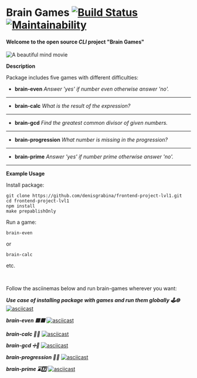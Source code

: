# Brain Games [![Build Status](https://travis-ci.org/denisgrabina/frontend-project-lvl1.svg?branch=master)](https://travis-ci.org/denisgrabina/frontend-project-lvl1) [![Maintainability](https://api.codeclimate.com/v1/badges/d8b68a3c279068cd729c/maintainability)](https://codeclimate.com/github/denisgrabina/frontend-project-lvl1/maintainability)

#### Welcome to the open source <i>CLI</i> project "Brain Games"

![A beautiful mind movie](https://media.giphy.com/media/AXorq76Tg3Vte/giphy.gif)

**Description**

Package includes five games with different difficulties:

- **brain-even**
  _Answer 'yes' if number even otherwise answer 'no'._

---

- **brain-calc**
  _What is the result of the expression?_

---

- **brain-gcd**
  _Find the greatest common divisor of given numbers._

---

- **brain-progression**
  _What number is missing in the progression?_

---

- **brain-prime**
  _Answer 'yes' if number prime otherwise answer 'no'._

---

**Example Usage**

Install package:

```
git clone https://github.com/denisgrabina/frontend-project-lvl1.git
cd frontend-project-lvl1
npm install
make prepablishOnly
```

Run a game:

```
brain-even
```

or

```
brain-calc
```

etc.

<br>

Follow the asciinemas below and run brain-games wherever you want:

**_Use case of installing package with games and run them globally 🕹🌐_**
[![asciicast](https://asciinema.org/a/287494.svg)](https://asciinema.org/a/287494)

**_brain-even 🟩🟥_**
[![asciicast](https://asciinema.org/a/287093.svg)](https://asciinema.org/a/287093)

**_brain-calc 💭🔢_**
[![asciicast](https://asciinema.org/a/287091.svg)](https://asciinema.org/a/287091)

**_brain-gcd ➗🔢_**
[![asciicast](https://asciinema.org/a/z9l0SGyvy3ieU0RU0VEgu3fCW.svg)](https://asciinema.org/a/z9l0SGyvy3ieU0RU0VEgu3fCW)

**_brain-progression 🧮🔢_**
[![asciicast](https://asciinema.org/a/287415.svg)](https://asciinema.org/a/287415)

**_brain-prime ⌛️7️⃣_**
[![asciicast](https://asciinema.org/a/287453.svg)](https://asciinema.org/a/287453)
